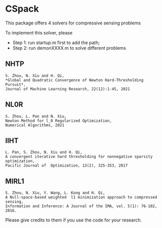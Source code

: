 # CSpack
This package offers 4 solvers for compressive sensing problems 

To implement this solver, please
  * Step 1: run startup.m first to add the path;
  * Step 2: run demonXXXX.m to solve different problems 

## NHTP 
    S. Zhou, N. Xiu and H. Qi, 
    *Global and Quadratic Convergence of Newton Hard-Thresholding Pursuit*, 
    Journal of Machine Learning Research, 22(12):1-45, 2021
## NL0R
    S. Zhou, L. Pan and N. Xiu, 
    Newton Method for l_0 Regularized Optimization,
    Numerical Algorithms, 2021
## IIHT
    L. Pan, S. Zhou, N. Xiu and H. Qi, 
    A convergent iterative hard thresholding for nonnegative sparsity optimization, 
    Pacific Journal of  Optimization, 13(2), 325-353, 2017
## MIRL1 
    S. Zhou, N. Xiu, Y. Wang, L. Kong and H. Qi, 
    A Null-space-based weighted  l1 minimization approach to compressed sensing, 
    Information and Inference: A Journal of the IMA, vol. 5(1): 76-102, 2016.

Please give credits to them if you use the code for your research.
